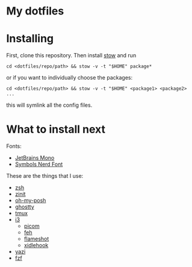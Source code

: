 # My dotfiles

# Installing

First, clone this repository. Then install [stow](https://www.gnu.org/software/stow/manual/stow.html) and run
```
cd <dotfiles/repo/path> && stow -v -t "$HOME" package*
```
or if you want to individually choose the packages:
```
cd <dotfiles/repo/path> && stow -v -t "$HOME" <package1> <package2> ...
```

this will symlink all the config files.

# What to install next

Fonts:
- [JetBrains Mono](https://www.jetbrains.com/lp/mono/)
- [Symbols Nerd Font](https://www.nerdfonts.com/)

These are the things that I use:
- [zsh](https://www.zsh.org/)
- [zinit](https://github.com/zdharma-continuum/zinit)
- [oh-my-posh](https://ohmyposh.dev/)
- [ghostty](https://ghostty.org/)
- [tmux](https://github.com/tmux/tmux/wiki)
- [i3](https://i3wm.org/)
  - [picom](https://github.com/yshui/picom)
  - [feh](https://github.com/derf/feh)
  - [flameshot](https://flameshot.org/)
  - [xidlehook](https://docs.rs/crate/xidlehook/0.7.1)
- [yazi](https://yazi-rs.github.io/)
- [fzf](https://github.com/junegunn/fzf)

